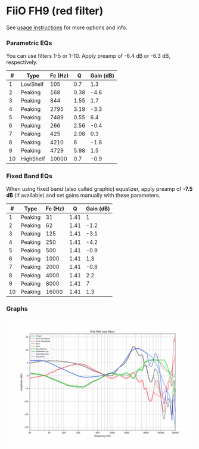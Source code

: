 # FiiO FH9 (red filter)
See [usage instructions](https://github.com/jaakkopasanen/AutoEq#usage) for more options and info.

### Parametric EQs
You can use filters 1-5 or 1-10. Apply preamp of -6.4 dB or -6.3 dB, respectively.

|   # | Type      |   Fc (Hz) |    Q |   Gain (dB) |
|-----|-----------|-----------|------|-------------|
|   1 | LowShelf  |       105 | 0.7  |         1.3 |
|   2 | Peaking   |       168 | 0.38 |        -4.6 |
|   3 | Peaking   |       844 | 1.55 |         1.7 |
|   4 | Peaking   |      2795 | 3.19 |        -3.3 |
|   5 | Peaking   |      7489 | 0.55 |         6.4 |
|   6 | Peaking   |       266 | 2.56 |        -0.4 |
|   7 | Peaking   |       425 | 2.08 |         0.3 |
|   8 | Peaking   |      4210 | 6    |        -1.8 |
|   9 | Peaking   |      4729 | 5.98 |         1.5 |
|  10 | HighShelf |     10000 | 0.7  |        -0.9 |

### Fixed Band EQs
When using fixed band (also called graphic) equalizer, apply preamp of **-7.5 dB** (if available) and set gains manually with these parameters.

|   # | Type    |   Fc (Hz) |    Q |   Gain (dB) |
|-----|---------|-----------|------|-------------|
|   1 | Peaking |        31 | 1.41 |         1   |
|   2 | Peaking |        62 | 1.41 |        -1.2 |
|   3 | Peaking |       125 | 1.41 |        -3.1 |
|   4 | Peaking |       250 | 1.41 |        -4.2 |
|   5 | Peaking |       500 | 1.41 |        -0.9 |
|   6 | Peaking |      1000 | 1.41 |         1.3 |
|   7 | Peaking |      2000 | 1.41 |        -0.8 |
|   8 | Peaking |      4000 | 1.41 |         2.2 |
|   9 | Peaking |      8000 | 1.41 |         7   |
|  10 | Peaking |     16000 | 1.41 |         1.3 |

### Graphs
![](./FiiO%20FH9%20(red%20filter).png)
